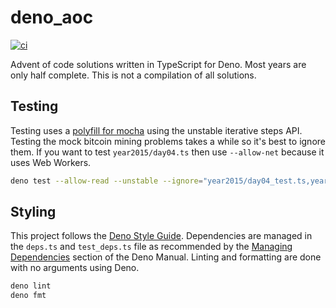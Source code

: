 # deno_aoc

[![ci](https://github.com/N8Brooks/aoc_ts/actions/workflows/ci.yml/badge.svg)](https://github.com/N8Brooks/aoc_ts/actions/workflows/ci.yml)

Advent of code solutions written in TypeScript for Deno. Most years are only
half complete. This is not a compilation of all solutions.

## Testing

Testing uses a
[polyfill for mocha](https://gist.github.com/lucacasonato/54c03bb267074aaa9b32415dbfb25522)
using the unstable iterative steps API. Testing the mock bitcoin mining problems
takes a while so it's best to ignore them. If you want to test
`year2015/day04.ts` then use `--allow-net` because it uses Web Workers.

```bash
deno test --allow-read --unstable --ignore="year2015/day04_test.ts,year2016/day05_test.ts"
```

## Styling

This project follows the
[Deno Style Guide](https://deno.land/manual/contributing/style_guide).
Dependencies are managed in the `deps.ts` and `test_deps.ts` file as recommended
by the
[Managing Dependencies](https://deno.land/manual@v1.16.4/examples/manage_dependencies)
section of the Deno Manual. Linting and formatting are done with no arguments
using Deno.

```bash
deno lint
deno fmt
```
